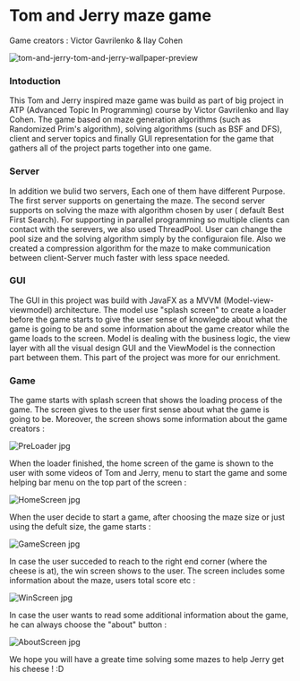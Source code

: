 # Tom and Jerry maze game 

Game creators : Victor Gavrilenko & Ilay Cohen

![tom-and-jerry-tom-and-jerry-wallpaper-preview](https://github.com/ilayc11/ATP-Project-PartB/assets/128902699/cce55ce8-2597-4f48-8d42-afa739a4bcb9)

### Intoduction
This Tom and Jerry inspired maze game was build as part of big project in ATP (Advanced Topic In Programming) course by Victor Gavrilenko and Ilay Cohen.
The game based on maze generation algorithms (such as Randomized Prim's algorithm), solving algorithms (such as BSF and DFS), client and server topics and finally GUI representation for the game that gathers all of the project parts together into one game.

### Server
In addition we bulid two servers, Each one of them have different Purpose. The first server supports on genertaing the maze. The second server supports on solving the maze with algorithm chosen by user ( default Best First Search). For supporting in parallel programming so multiple clients can contact with the serevers, we also used ThreadPool. User can change the pool size and the solving algorithm simply by the configuraion file. Also we created a compression algorithm for the maze to make communication between client-Server much faster with less space needed.

### GUI
The GUI in this project was build with JavaFX as a MVVM (Model-view-viewmodel) architecture.
The model use "splash screen" to create a loader before the game starts to give the user sense of knowlegde about what the game is going to be and some information about the game creator while the game loads to the screen.
Model is dealing with the business logic, the view layer with all the visual design GUI and the ViewModel is the connection part between them. This part of the project was more for our enrichment.

### Game
The game starts with splash screen that shows the loading process of the game.
The screen gives to the user first sense about what the game is going to be. Moreover, the screen shows some information about the game creators :

![PreLoader jpg](https://github.com/ilayc11/ATP-Project-PartB/assets/128902699/da1e8928-a6a4-4e3d-b577-da8063f09032)

When the loader finished, the home screen of the game is shown to the user with some videos of Tom and Jerry, menu to start the game and some helping bar menu on the top part of the screen :

![HomeScreen jpg](https://github.com/ilayc11/ATP-Project-PartB/assets/128902699/ca0d388c-1f79-428f-8666-b6814618f55f)

When the user decide to start a game, after choosing the maze size or just using the defult size, the game starts :

![GameScreen jpg](https://github.com/ilayc11/ATP-Project-PartB/assets/128902699/bc5e34bc-dda7-435f-9969-eb44019dfd68)

In case the user succeded to reach to the right end corner (where the cheese is at), the win screen shows to the user. The screen includes some information about the maze, users total score etc :

![WinScreen jpg](https://github.com/ilayc11/ATP-Project-PartB/assets/128902699/2f9cd2ad-ddea-423e-8299-2da30553a387)

In case the user wants to read some additional information about the game, he can always choose the "about" button :

![AboutScreen jpg](https://github.com/ilayc11/ATP-Project-PartB/assets/128902699/add672aa-74a2-43ec-8d6b-c34a5d77e212)

We hope you will have a greate time solving some mazes to help Jerry get his cheese ! :D





